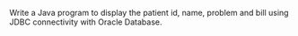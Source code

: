 Write a Java program to display the patient id, name, problem and bill using JDBC connectivity with Oracle Database.
